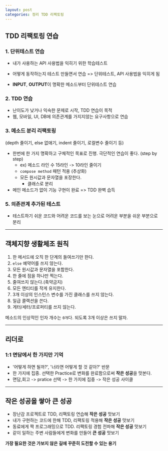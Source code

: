 ```yaml
---
layout: post
categories: 정리 TDD 리팩토링
---
```

## TDD 리팩토링 연습 
### 1. 단위테스트 연습
- 내가 사용하는 API 사용법을 익히기 위한 학습테스트
- 어떻게 동작하는지 테스트 만들면서 연습
=> 단위테스트, API 사용법을 익히게 됨

- **INPUT**, **OUTPUT**이 명확한 메소드부터 단위테스트 연습

### 2. TDD 연습
- 난이도가 낮거나 익숙한 문제로 시작, TDD 연습이 목적
- 웹, 모바일, UI, DB에 의존관계를 가지지않는 요구사항으로 연습

### 3. 메소드 분리 리팩토링 
(depth 줄이기, else 없애기, indent 줄이기, 로컬변수 줄이기 등)
- 한번에 한 가지 명확하고 구체적인 목표로 진행. 극단적인 연습이 좋다. (step by step)
  - ex) 메소드 라인 수 15라인 -> 10라인 줄이기 
  - `compose method` 패턴 적용 (추상화)
  - 모든 원시값과 문자열을 포장한다.
    - 클래스로 분리
- 메인 메소드가 없이 기능 구현이 완료 => TDD 완벽 습득

### 5. 의존관계 추가된 테스트 
- 테스트하기 쉬운 코드와 어려운 코드를 보는 눈으로 어려운 부분을 쉬운 부분으로 분리 

---

## 객체지향 생활체조 원칙
1. 한 메서드에 오직 한 단계의 들여쓰기만 한다.
2. `else` 예약어를 쓰지 않는다.
3. 모든 원시값과 문자열을 포함한다.
4. 한 줄에 점을 하나만 찍는다. 
5. 줄여쓰지 않는다.(축약금지)
6. 모든 엔티티를 작게 유지한다. 
7. 3개 이상의 인스턴스 변수를 가진 클래스를 쓰지 않는다. 
8. 일급 콜랙션을 쓴다. 
9. 게터/세터/프로퍼티를 쓰지 않는다. 

메소드의 인상적인 인자 개수는 `0개`다. 되도록 3개 이상은 쓰지 말자. 

---

## 리더로

### 1:1 면담에서 한 가지만 기억
- '어떻게 하면 될까?', '너라면 어떻게 할 것 같아?' 반문
- 한 가지에 집중. 선택한 Practice로 변화를 완료함으로써 **작은 성공**을 맛본다. 
- 면담,회고 -> pratice 선택 -> 한 가지에 집중 -> 작은 성공 사이클 

---

## 작은 성공을 쌓아 큰 성공
- 장난감 프로젝트로 TDD, 리팩토링 연습해 **작은 성공** 맛보기
- 내가 구현하는 코드에 한해 TDD, 리팩토링 적용해 **작은 성공** 맛보기
- 동료에게 짝 프로그래밍으로 TDD. 리팩토링 경험 전파해 **작은 성공** 맛보기
- 같이 일하는 주변 사람들에게 변화를 만들어 **큰 성공** 맛보기 

**가장 필요한 것은 가보지 않은 길에 꾸준히 도전할 수 있는 용기**
